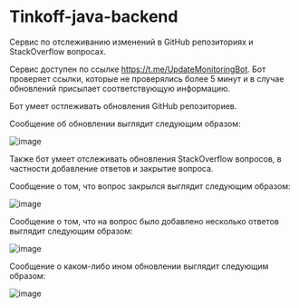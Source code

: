 # Tinkoff-java-backend

Сервис по отслеживанию изменений в GitHub репозиториях и StackOverflow вопросах. 

Сервис доступен по ссылке https://t.me/UpdateMonitoringBot. Бот проверяет ссылки, которые не проверялись более 5 минут и в случае обновлений присылает соответствующую информацию.

Бот умеет остлеживать обновления GitHub репозиториев. 

Сообщение об обновлении выглядит следующим образом: 

![image](https://user-images.githubusercontent.com/78645533/232025190-983ea55d-0bfa-4edd-ae53-56e5d0b33877.png)

Также бот умеет отслеживать обновления StackOverflow вопросов, в частности добавление ответов и закрытие вопроса.

Сообщение о том, что вопрос закрылся выглядит следующим образом: 

![image](https://user-images.githubusercontent.com/78645533/232025416-9b98e8d4-206f-4378-b332-8746d5b5774f.png)

Сообщение о том, что на вопрос было добавлено несколько ответов выглядит следующим образом: 

![image](https://user-images.githubusercontent.com/78645533/232025483-cadd8505-6184-48c3-88eb-0d09b2f99676.png)

Сообщение о каком-либо ином обновлении выглядит следующим образом: 

![image](https://user-images.githubusercontent.com/78645533/232025615-a74efe0e-62ac-4c49-b4c4-fa4781292dd4.png)